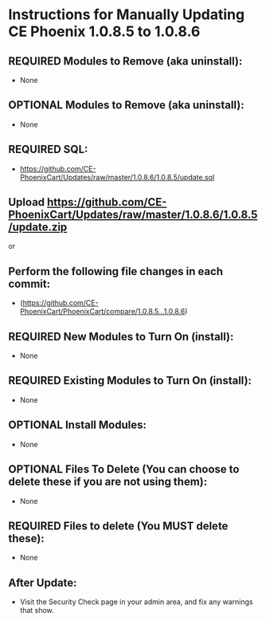 # Instructions for Manually Updating CE Phoenix 1.0.8.5 to 1.0.8.6
## REQUIRED Modules to Remove (aka uninstall):
* None

## OPTIONAL  Modules to Remove (aka uninstall):
* None

## REQUIRED SQL:
* https://github.com/CE-PhoenixCart/Updates/raw/master/1.0.8.6/1.0.8.5/update.sql

## Upload https://github.com/CE-PhoenixCart/Updates/raw/master/1.0.8.6/1.0.8.5/update.zip
or
## Perform the following file changes in each commit:
* (https://github.com/CE-PhoenixCart/PhoenixCart/compare/1.0.8.5...1.0.8.6)

## REQUIRED New Modules to Turn On (install):
* None

## REQUIRED Existing Modules to Turn On (install):
* None

## OPTIONAL Install Modules:
* None

## OPTIONAL Files To Delete (You can choose to delete these if you are not using them):
* None

## REQUIRED Files to delete (You MUST delete these):
* None

## After Update:
* Visit the Security Check page in your admin area, and fix any warnings that show.  

